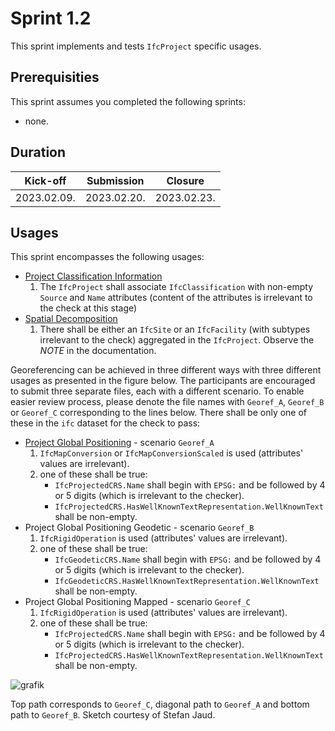 # Sprint 1.2

This sprint implements and tests `IfcProject` specific usages.


## Prerequisities

This sprint assumes you completed the following sprints:

- none.


## Duration

| Kick-off    | Submission  | Closure     |
|-------------|-------------|-------------|
| 2023.02.09. | 2023.02.20. | 2023.02.23. |


## Usages

This sprint encompasses the following usages:

- [Project Classification Information](https://bsi-infraroom.github.io/IFC-Documentation-Tunnel/4_4_0_0/general/HTML/link/project-classification-information.htm)
	1. The `IfcProject` shall associate `IfcClassification` with non-empty `Source` and `Name` attributes (content of the attributes is irrelevant to the check at this stage)
- [Spatial Decomposition](https://bsi-infraroom.github.io/IFC-Documentation-Tunnel/4_4_0_0/general/HTML/link/spatial-decomposition.htm)
	1. There shall be either an `IfcSite` or an `IfcFacility` (with subtypes irrelevant to the check) aggregated in the `IfcProject`. Observe the *NOTE* in the documentation.

Georeferencing can be achieved in three different ways with three different usages as presented in the figure below.
The participants are encouraged to submit three separate files, each with a different scenario.
To enable easier review process, please denote the file names with `Georef_A`, `Georef_B` or `Georef_C` corresponding to the lines below.
There shall be only one of these in the `ifc` dataset for the check to pass:
- [Project Global Positioning](https://bsi-infraroom.github.io/IFC-Documentation-Tunnel/4_4_0_0/general/HTML/link/project-global-positioning.htm) - scenario `Georef_A`
	1. `IfcMapConversion` or `IfcMapConversionScaled` is used (attributes' values are irrelevant).
	2. one of these shall be true:
		- `IfcProjectedCRS.Name` shall begin with `EPSG:` and be followed by 4 or 5 digits (which is irrelevant to the checker).
		- `IfcProjectedCRS.HasWellKnownTextRepresentation.WellKnownText` shall be non-empty.
- Project Global Positioning Geodetic - scenario `Georef_B`
	1. `IfcRigidOperation` is used (attributes' values are irrelevant).
	2. one of these shall be true:
		- `IfcGeodeticCRS.Name` shall begin with `EPSG:` and be followed by 4 or 5 digits (which is irrelevant to the checker).
		- `IfcGeodeticCRS.HasWellKnownTextRepresentation.WellKnownText` shall be non-empty.
- Project Global Positioning Mapped - scenario `Georef_C`
	1. `IfcRigidOperation` is used (attributes' values are irrelevant).
	2. one of these shall be true:
		- `IfcProjectedCRS.Name` shall begin with `EPSG:` and be followed by 4 or 5 digits (which is irrelevant to the checker).
		- `IfcProjectedCRS.HasWellKnownTextRepresentation.WellKnownText` shall be non-empty.

![grafik](https://user-images.githubusercontent.com/59165496/217640011-d367efdc-e74a-4ff8-8fa3-28d0d75e380d.png)

Top path corresponds to `Georef_C`, diagonal path to `Georef_A` and bottom path to `Georef_B`. Sketch courtesy of Stefan Jaud.
